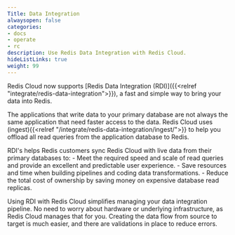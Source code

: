 ```yaml
---
Title: Data Integration
alwaysopen: false
categories:
- docs
- operate
- rc
description: Use Redis Data Integration with Redis Cloud.
hideListLinks: true
weight: 99
---
```


Redis Cloud now supports [Redis Data Integration (RDI)]({{<relref "integrate/redis-data-integration">}}), a fast and simple way to bring your data into Redis.

The applications that write data to your primary database are not always the same application that need faster access to the data. Redis Cloud uses (ingest){{<relref "/integrate/redis-data-integration/ingest/">}} to help you offload all read queries from the application database to Redis.

RDI's helps Redis customers sync Redis Cloud with live data from their primary databases to:
    - Meet the required speed and scale of read queries and provide an excellent and predictable user experience.
    - Save resources and time when building pipelines and coding data transformations.
    - Reduce the total cost of ownership by saving money on expensive database read replicas.

Using RDI with Redis Cloud simplifies managing your data integration pipeline. No need to worry about hardware or underlying infrastructure, as Redis Cloud manages that for you. Creating the data flow from source to target is much easier, and there are validations in place to reduce errors.
